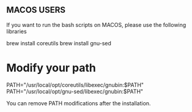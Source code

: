 ## MACOS USERS

If you want to run the bash scripts on MACOS, please use the following libraries

brew install coreutils
brew install gnu-sed

# Modify your path
PATH="/usr/local/opt/coreutils/libexec/gnubin:$PATH"
PATH="/usr/local/opt/gnu-sed/libexec/gnubin:$PATH"

You can remove PATH modifications after the installation. 
